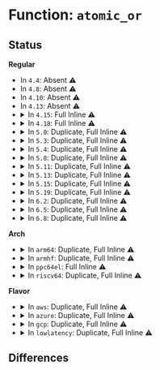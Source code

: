 # Function: <code>atomic_or</code>

## Status
<b>Regular</b>
<ul>
<li>
In <code>4.4</code>: Absent ⚠️
</li>
<li>
In <code>4.8</code>: Absent ⚠️
</li>
<li>
In <code>4.10</code>: Absent ⚠️
</li>
<li>
In <code>4.13</code>: Absent ⚠️
</li>
<li>
<details>
<summary>In <code>4.15</code>: Full Inline ⚠️</summary>

**Collision:** Unique Static

**Inline:** Full

**Transformation:** False

**Instances:**

```
In kernel/sched/membarrier.c (ffffffff810dbe18)
Location: arch/x86/include/asm/atomic.h:218
Inline: True
Inline callers:
  - kernel/sched/membarrier.c:SyS_membarrier
```
</details>
</li>
<li>
<details>
<summary>In <code>4.18</code>: Full Inline ⚠️</summary>

**Collision:** Unique Static

**Inline:** Full

**Transformation:** False

**Instances:**

```
In kernel/sched/membarrier.c (ffffffff810e4123)
Location: include/asm-generic/atomic-instrumented.h:160
Inline: True
Inline callers:
  - kernel/sched/membarrier.c:membarrier_register_private_expedited
  - kernel/sched/membarrier.c:membarrier_register_private_expedited
  - kernel/sched/membarrier.c:membarrier_register_private_expedited
  - kernel/sched/membarrier.c:membarrier_register_global_expedited
  - kernel/sched/membarrier.c:membarrier_register_global_expedited
```
</details>
</li>
<li>
<details>
<summary>In <code>5.0</code>: Duplicate, Full Inline ⚠️</summary>

**Collision:** Static Duplication

**Inline:** Full

**Transformation:** False

**Instances:**

```
In kernel/sched/membarrier.c (ffffffff810ee8a3)
Location: include/asm-generic/atomic-instrumented.h:177
Inline: True
Inline callers:
  - kernel/sched/membarrier.c:membarrier_register_private_expedited
  - kernel/sched/membarrier.c:membarrier_register_private_expedited
  - kernel/sched/membarrier.c:membarrier_register_private_expedited
  - kernel/sched/membarrier.c:membarrier_register_global_expedited
  - kernel/sched/membarrier.c:membarrier_register_global_expedited
```
```
In drivers/pci/hotplug/pciehp_ctrl.c (ffffffff815508b5)
Location: include/asm-generic/atomic-instrumented.h:177
Inline: True
```
```
In drivers/pci/hotplug/pciehp_hpc.c (ffffffff81551943)
Location: include/asm-generic/atomic-instrumented.h:177
Inline: True
Inline callers:
  - drivers/pci/hotplug/pciehp_hpc.c:pciehp_isr
  - drivers/pci/hotplug/pciehp_hpc.c:pciehp_isr
```
</details>
</li>
<li>
<details>
<summary>In <code>5.3</code>: Duplicate, Full Inline ⚠️</summary>

**Collision:** Static Duplication

**Inline:** Full

**Transformation:** False

**Instances:**

```
In kernel/sched/membarrier.c (ffffffff810f56c6)
Location: include/asm-generic/atomic-instrumented.h:514
Inline: True
Inline callers:
  - kernel/sched/membarrier.c:membarrier_register_private_expedited
  - kernel/sched/membarrier.c:membarrier_register_private_expedited
  - kernel/sched/membarrier.c:membarrier_register_private_expedited
  - kernel/sched/membarrier.c:membarrier_register_global_expedited
  - kernel/sched/membarrier.c:membarrier_register_global_expedited
```
```
In drivers/pci/hotplug/pciehp_ctrl.c (ffffffff81580765)
Location: include/asm-generic/atomic-instrumented.h:514
Inline: True
```
```
In drivers/pci/hotplug/pciehp_hpc.c (ffffffff8158188a)
Location: include/asm-generic/atomic-instrumented.h:514
Inline: True
Inline callers:
  - drivers/pci/hotplug/pciehp_hpc.c:pciehp_isr
  - drivers/pci/hotplug/pciehp_hpc.c:pciehp_isr
```
</details>
</li>
<li>
<details>
<summary>In <code>5.4</code>: Duplicate, Full Inline ⚠️</summary>

**Collision:** Static Duplication

**Inline:** Full

**Transformation:** False

**Instances:**

```
In kernel/sched/membarrier.c (ffffffff811016fd)
Location: include/asm-generic/atomic-instrumented.h:514
Inline: True
Inline callers:
  - kernel/sched/membarrier.c:membarrier_register_private_expedited
  - kernel/sched/membarrier.c:membarrier_register_private_expedited
  - kernel/sched/membarrier.c:membarrier_register_global_expedited
  - kernel/sched/membarrier.c:membarrier_register_global_expedited
```
```
In drivers/pci/hotplug/pciehp_ctrl.c (ffffffff815a2235)
Location: include/asm-generic/atomic-instrumented.h:514
Inline: True
```
```
In drivers/pci/hotplug/pciehp_hpc.c (ffffffff815a338a)
Location: include/asm-generic/atomic-instrumented.h:514
Inline: True
Inline callers:
  - drivers/pci/hotplug/pciehp_hpc.c:pciehp_isr
  - drivers/pci/hotplug/pciehp_hpc.c:pciehp_isr
```
</details>
</li>
<li>
<details>
<summary>In <code>5.8</code>: Duplicate, Full Inline ⚠️</summary>

**Collision:** Static Duplication

**Inline:** Full

**Transformation:** False

**Instances:**

```
In kernel/sched/membarrier.c (ffffffff8110bf24)
Location: include/asm-generic/atomic-instrumented.h:515
Inline: True
Inline callers:
  - kernel/sched/membarrier.c:membarrier_register_private_expedited
  - kernel/sched/membarrier.c:membarrier_register_private_expedited
  - kernel/sched/membarrier.c:membarrier_register_global_expedited
  - kernel/sched/membarrier.c:membarrier_register_global_expedited
```
```
In drivers/pci/hotplug/pciehp_ctrl.c (ffffffff8164b2f3)
Location: include/asm-generic/atomic-instrumented.h:515
Inline: True
Inline callers:
  - drivers/pci/hotplug/pciehp_ctrl.c:pciehp_sysfs_disable_slot
  - drivers/pci/hotplug/pciehp_ctrl.c:pciehp_sysfs_enable_slot
  - drivers/pci/hotplug/pciehp_ctrl.c:pciehp_queue_pushbutton_work
  - drivers/pci/hotplug/pciehp_ctrl.c:pciehp_queue_pushbutton_work
```
```
In drivers/pci/hotplug/pciehp_hpc.c (ffffffff8164bf56)
Location: include/asm-generic/atomic-instrumented.h:515
Inline: True
Inline callers:
  - drivers/pci/hotplug/pciehp_hpc.c:pciehp_isr
  - drivers/pci/hotplug/pciehp_hpc.c:pciehp_isr
```
</details>
</li>
<li>
<details>
<summary>In <code>5.11</code>: Duplicate, Full Inline ⚠️</summary>

**Collision:** Static Duplication

**Inline:** Full

**Transformation:** False

**Instances:**

```
In kernel/sched/membarrier.c (ffffffff8110904b)
Location: include/asm-generic/atomic-instrumented.h:515
Inline: True
Inline callers:
  - kernel/sched/membarrier.c:membarrier_register_private_expedited
  - kernel/sched/membarrier.c:membarrier_register_private_expedited
  - kernel/sched/membarrier.c:membarrier_register_global_expedited
  - kernel/sched/membarrier.c:membarrier_register_global_expedited
```
```
In drivers/pci/hotplug/pciehp_ctrl.c (ffffffff8166fa83)
Location: include/asm-generic/atomic-instrumented.h:515
Inline: True
Inline callers:
  - drivers/pci/hotplug/pciehp_ctrl.c:pciehp_sysfs_disable_slot
  - drivers/pci/hotplug/pciehp_ctrl.c:pciehp_sysfs_enable_slot
  - drivers/pci/hotplug/pciehp_ctrl.c:pciehp_queue_pushbutton_work
  - drivers/pci/hotplug/pciehp_ctrl.c:pciehp_queue_pushbutton_work
```
```
In drivers/pci/hotplug/pciehp_hpc.c (ffffffff816702a6)
Location: include/asm-generic/atomic-instrumented.h:515
Inline: True
Inline callers:
  - drivers/pci/hotplug/pciehp_hpc.c:pciehp_isr
  - drivers/pci/hotplug/pciehp_hpc.c:pciehp_isr
```
</details>
</li>
<li>
<details>
<summary>In <code>5.13</code>: Duplicate, Full Inline ⚠️</summary>

**Collision:** Static Duplication

**Inline:** Full

**Transformation:** False

**Instances:**

```
In kernel/sched/fair.c (ffffffff810f5a11)
Location: include/asm-generic/atomic-instrumented.h:515
Inline: True
Inline callers:
  - kernel/sched/fair.c:newidle_balance
```
```
In kernel/sched/membarrier.c (ffffffff8110acdb)
Location: include/asm-generic/atomic-instrumented.h:515
Inline: True
Inline callers:
  - kernel/sched/membarrier.c:membarrier_register_private_expedited
  - kernel/sched/membarrier.c:membarrier_register_private_expedited
  - kernel/sched/membarrier.c:membarrier_register_global_expedited
  - kernel/sched/membarrier.c:membarrier_register_global_expedited
```
```
In kernel/locking/qrwlock.c (ffffffff8110eec1)
Location: include/asm-generic/atomic-instrumented.h:515
Inline: True
Inline callers:
  - kernel/locking/qrwlock.c:queued_write_lock_slowpath
```
```
In drivers/pci/hotplug/pciehp_ctrl.c (ffffffff81651f83)
Location: include/asm-generic/atomic-instrumented.h:515
Inline: True
Inline callers:
  - drivers/pci/hotplug/pciehp_ctrl.c:pciehp_sysfs_disable_slot
  - drivers/pci/hotplug/pciehp_ctrl.c:pciehp_sysfs_enable_slot
  - drivers/pci/hotplug/pciehp_ctrl.c:pciehp_queue_pushbutton_work
  - drivers/pci/hotplug/pciehp_ctrl.c:pciehp_queue_pushbutton_work
```
```
In drivers/pci/hotplug/pciehp_hpc.c (ffffffff816527a6)
Location: include/asm-generic/atomic-instrumented.h:515
Inline: True
Inline callers:
  - drivers/pci/hotplug/pciehp_hpc.c:pciehp_isr
  - drivers/pci/hotplug/pciehp_hpc.c:pciehp_isr
```
</details>
</li>
<li>
<details>
<summary>In <code>5.15</code>: Duplicate, Full Inline ⚠️</summary>

**Collision:** Static Duplication

**Inline:** Full

**Transformation:** False

**Instances:**

```
In kernel/sched/fair.c (ffffffff8110f52a)
Location: include/linux/atomic/atomic-instrumented.h:375
Inline: True
Inline callers:
  - kernel/sched/fair.c:newidle_balance
```
```
In kernel/sched/membarrier.c (ffffffff811294eb)
Location: include/linux/atomic/atomic-instrumented.h:375
Inline: True
Inline callers:
  - kernel/sched/membarrier.c:membarrier_register_private_expedited
  - kernel/sched/membarrier.c:membarrier_register_private_expedited
  - kernel/sched/membarrier.c:membarrier_register_global_expedited
  - kernel/sched/membarrier.c:membarrier_register_global_expedited
```
```
In kernel/locking/qrwlock.c (ffffffff8112e761)
Location: include/linux/atomic/atomic-instrumented.h:375
Inline: True
Inline callers:
  - kernel/locking/qrwlock.c:queued_write_lock_slowpath
```
```
In drivers/pci/hotplug/pciehp_ctrl.c (ffffffff816c391e)
Location: include/linux/atomic/atomic-instrumented.h:375
Inline: True
```
```
In drivers/pci/hotplug/pciehp_hpc.c (ffffffff816c4532)
Location: include/linux/atomic/atomic-instrumented.h:375
Inline: True
Inline callers:
  - drivers/pci/hotplug/pciehp_hpc.c:pciehp_isr
  - drivers/pci/hotplug/pciehp_hpc.c:pciehp_isr
```
</details>
</li>
<li>
<details>
<summary>In <code>5.19</code>: Duplicate, Full Inline ⚠️</summary>

**Collision:** Static Duplication

**Inline:** Full

**Transformation:** False

**Instances:**

```
In kernel/sched/fair.c (ffffffff8112b6e5)
Location: include/linux/atomic/atomic-instrumented.h:396
Inline: True
Inline callers:
  - kernel/sched/fair.c:newidle_balance
```
```
In kernel/sched/build_utility.c (ffffffff8113df29)
Location: include/linux/atomic/atomic-instrumented.h:396
Inline: True
Inline callers:
  - kernel/sched/build_utility.c:membarrier_register_private_expedited
  - kernel/sched/build_utility.c:membarrier_register_private_expedited
  - kernel/sched/build_utility.c:membarrier_register_global_expedited
  - kernel/sched/build_utility.c:membarrier_register_global_expedited
```
```
In kernel/locking/qrwlock.c (ffffffff8114fa88)
Location: include/linux/atomic/atomic-instrumented.h:396
Inline: True
Inline callers:
  - kernel/locking/qrwlock.c:queued_write_lock_slowpath
```
```
In io_uring/io_uring.c (ffffffff816d93e4)
Location: include/linux/atomic/atomic-instrumented.h:396
Inline: True
Inline callers:
  - io_uring/io_uring.c:io_sq_thread
  - io_uring/io_uring.c:io_sq_thread
  - io_uring/io_uring.c:io_poll_wake
  - io_uring/io_uring.c:io_poll_cancel_req
  - io_uring/io_uring.c:__io_req_task_work_add
  - io_uring/io_uring.c:io_cqring_event_overflow
```
```
In drivers/pci/hotplug/pciehp_ctrl.c (ffffffff817e938f)
Location: include/linux/atomic/atomic-instrumented.h:396
Inline: True
```
```
In drivers/pci/hotplug/pciehp_hpc.c (ffffffff817ea128)
Location: include/linux/atomic/atomic-instrumented.h:396
Inline: True
Inline callers:
  - drivers/pci/hotplug/pciehp_hpc.c:pciehp_isr
  - drivers/pci/hotplug/pciehp_hpc.c:pciehp_isr
```
</details>
</li>
<li>
<details>
<summary>In <code>6.2</code>: Duplicate, Full Inline ⚠️</summary>

**Collision:** Static Duplication

**Inline:** Full

**Transformation:** False

**Instances:**

```
In kernel/sched/fair.c (ffffffff811550b5)
Location: include/linux/atomic/atomic-instrumented.h:396
Inline: True
Inline callers:
  - kernel/sched/fair.c:newidle_balance
```
```
In kernel/sched/build_utility.c (ffffffff8116de59)
Location: include/linux/atomic/atomic-instrumented.h:396
Inline: True
Inline callers:
  - kernel/sched/build_utility.c:membarrier_register_private_expedited
  - kernel/sched/build_utility.c:membarrier_register_private_expedited
  - kernel/sched/build_utility.c:membarrier_register_global_expedited
  - kernel/sched/build_utility.c:membarrier_register_global_expedited
```
```
In kernel/locking/qrwlock.c (ffffffff820d6de8)
Location: include/linux/atomic/atomic-instrumented.h:396
Inline: True
Inline callers:
  - kernel/locking/qrwlock.c:queued_write_lock_slowpath
```
```
In io_uring/io_uring.c (ffffffff8178de36)
Location: include/linux/atomic/atomic-instrumented.h:396
Inline: True
Inline callers:
  - io_uring/io_uring.c:__io_req_task_work_add
  - io_uring/io_uring.c:__io_req_task_work_add
  - io_uring/io_uring.c:io_cqring_event_overflow
```
```
In io_uring/sqpoll.c (ffffffff8179a894)
Location: include/linux/atomic/atomic-instrumented.h:396
Inline: True
Inline callers:
  - io_uring/sqpoll.c:io_sq_thread
  - io_uring/sqpoll.c:io_sq_thread
```
```
In io_uring/poll.c (ffffffff8179cc94)
Location: include/linux/atomic/atomic-instrumented.h:396
Inline: True
Inline callers:
  - io_uring/poll.c:io_poll_remove_all_table
  - io_uring/poll.c:__io_arm_poll_handler
  - io_uring/poll.c:io_poll_wake
```
```
In drivers/pci/hotplug/pciehp_ctrl.c (ffffffff8190f02f)
Location: include/linux/atomic/atomic-instrumented.h:396
Inline: True
```
```
In drivers/pci/hotplug/pciehp_hpc.c (ffffffff819101c4)
Location: include/linux/atomic/atomic-instrumented.h:396
Inline: True
Inline callers:
  - drivers/pci/hotplug/pciehp_hpc.c:pciehp_isr
  - drivers/pci/hotplug/pciehp_hpc.c:pciehp_isr
```
</details>
</li>
<li>
<details>
<summary>In <code>6.5</code>: Duplicate, Full Inline ⚠️</summary>

**Collision:** Static Duplication

**Inline:** Full

**Transformation:** False

**Instances:**

```
In kernel/sched/fair.c (ffffffff81165261)
Location: include/linux/atomic/atomic-instrumented.h:932
Inline: True
Inline callers:
  - kernel/sched/fair.c:newidle_balance
```
```
In kernel/sched/build_utility.c (ffffffff8117e42e)
Location: include/linux/atomic/atomic-instrumented.h:932
Inline: True
Inline callers:
  - kernel/sched/build_utility.c:membarrier_register_private_expedited
  - kernel/sched/build_utility.c:membarrier_register_private_expedited
  - kernel/sched/build_utility.c:membarrier_register_global_expedited
  - kernel/sched/build_utility.c:membarrier_register_global_expedited
```
```
In kernel/locking/qrwlock.c (ffffffff8215a178)
Location: include/linux/atomic/atomic-instrumented.h:932
Inline: True
Inline callers:
  - kernel/locking/qrwlock.c:queued_write_lock_slowpath
```
```
In io_uring/io_uring.c (ffffffff817cbcd5)
Location: include/linux/atomic/atomic-instrumented.h:932
Inline: True
Inline callers:
  - io_uring/io_uring.c:io_req_normal_work_add
  - io_uring/io_uring.c:io_cqring_event_overflow
```
```
In io_uring/sqpoll.c (ffffffff817db931)
Location: include/linux/atomic/atomic-instrumented.h:932
Inline: True
Inline callers:
  - io_uring/sqpoll.c:io_sq_thread
  - io_uring/sqpoll.c:io_sq_thread
```
```
In io_uring/poll.c (ffffffff817ddec4)
Location: include/linux/atomic/atomic-instrumented.h:932
Inline: True
Inline callers:
  - io_uring/poll.c:io_poll_remove_all_table
  - io_uring/poll.c:__io_arm_poll_handler
  - io_uring/poll.c:io_poll_wake
```
```
In drivers/pci/hotplug/pciehp_ctrl.c (ffffffff8195269f)
Location: include/linux/atomic/atomic-instrumented.h:932
Inline: True
```
```
In drivers/pci/hotplug/pciehp_hpc.c (ffffffff819538e4)
Location: include/linux/atomic/atomic-instrumented.h:932
Inline: True
Inline callers:
  - drivers/pci/hotplug/pciehp_hpc.c:pciehp_isr
  - drivers/pci/hotplug/pciehp_hpc.c:pciehp_isr
```
</details>
</li>
<li>
<details>
<summary>In <code>6.8</code>: Duplicate, Full Inline ⚠️</summary>

**Collision:** Static Duplication

**Inline:** Full

**Transformation:** False

**Instances:**

```
In kernel/sched/fair.c (ffffffff81171fb1)
Location: include/linux/atomic/atomic-instrumented.h:932
Inline: True
Inline callers:
  - kernel/sched/fair.c:newidle_balance
```
```
In kernel/sched/build_utility.c (ffffffff8118fccd)
Location: include/linux/atomic/atomic-instrumented.h:932
Inline: True
Inline callers:
  - kernel/sched/build_utility.c:__do_sys_membarrier
  - kernel/sched/build_utility.c:__do_sys_membarrier
  - kernel/sched/build_utility.c:membarrier_register_private_expedited
  - kernel/sched/build_utility.c:membarrier_register_private_expedited
```
```
In kernel/locking/qrwlock.c (ffffffff8223d9f8)
Location: include/linux/atomic/atomic-instrumented.h:932
Inline: True
Inline callers:
  - kernel/locking/qrwlock.c:queued_write_lock_slowpath
```
```
In io_uring/io_uring.c (ffffffff818101c5)
Location: include/linux/atomic/atomic-instrumented.h:932
Inline: True
Inline callers:
  - io_uring/io_uring.c:io_req_normal_work_add
  - io_uring/io_uring.c:io_cqring_event_overflow
```
```
In io_uring/sqpoll.c (ffffffff8181fcaa)
Location: include/linux/atomic/atomic-instrumented.h:932
Inline: True
Inline callers:
  - io_uring/sqpoll.c:io_sq_thread
  - io_uring/sqpoll.c:io_sq_thread
```
```
In io_uring/poll.c (ffffffff81822264)
Location: include/linux/atomic/atomic-instrumented.h:932
Inline: True
Inline callers:
  - io_uring/poll.c:io_poll_remove_all_table
  - io_uring/poll.c:__io_arm_poll_handler
  - io_uring/poll.c:io_poll_wake
```
```
In io_uring/waitid.c (ffffffff8182a853)
Location: include/linux/atomic/atomic-instrumented.h:932
Inline: True
```
```
In drivers/pci/hotplug/pciehp_ctrl.c (ffffffff8199bb2f)
Location: include/linux/atomic/atomic-instrumented.h:932
Inline: True
```
```
In drivers/pci/hotplug/pciehp_hpc.c (ffffffff8199cd74)
Location: include/linux/atomic/atomic-instrumented.h:932
Inline: True
Inline callers:
  - drivers/pci/hotplug/pciehp_hpc.c:pciehp_isr
  - drivers/pci/hotplug/pciehp_hpc.c:pciehp_isr
```
</details>
</li>
</ul>
<b>Arch</b>
<ul>
<li>
<details>
<summary>In <code>arm64</code>: Duplicate, Full Inline ⚠️</summary>

**Collision:** Static Duplication

**Inline:** Full

**Transformation:** False

**Instances:**

```
In kernel/sched/membarrier.c (ffff800010166370)
Location: include/asm-generic/atomic-instrumented.h:514
Inline: True
Inline callers:
  - kernel/sched/membarrier.c:__arm64_sys_membarrier
  - kernel/sched/membarrier.c:__arm64_sys_membarrier
  - kernel/sched/membarrier.c:membarrier_register_private_expedited
  - kernel/sched/membarrier.c:membarrier_register_private_expedited
```
```
In drivers/pci/hotplug/pciehp_ctrl.c (ffff80001070ab08)
Location: include/asm-generic/atomic-instrumented.h:514
Inline: True
```
```
In drivers/pci/hotplug/pciehp_hpc.c (ffff80001070beb8)
Location: include/asm-generic/atomic-instrumented.h:514
Inline: True
Inline callers:
  - drivers/pci/hotplug/pciehp_hpc.c:pciehp_isr
  - drivers/pci/hotplug/pciehp_hpc.c:pciehp_isr
```
</details>
</li>
<li>
<details>
<summary>In <code>armhf</code>: Duplicate, Full Inline ⚠️</summary>

**Collision:** Static Duplication

**Inline:** Full

**Transformation:** False

**Instances:**

```
In kernel/sched/membarrier.c (c03b2864)
Location: arch/arm/include/asm/atomic.h:237
Inline: True
Inline callers:
  - kernel/sched/membarrier.c:__se_sys_membarrier
  - kernel/sched/membarrier.c:__se_sys_membarrier
  - kernel/sched/membarrier.c:membarrier_register_private_expedited
  - kernel/sched/membarrier.c:membarrier_register_private_expedited
```
```
In kernel/locking/mutex.c (c0e9b444)
Location: arch/arm/include/asm/atomic.h:237
Inline: True
Inline callers:
  - kernel/locking/mutex.c:__mutex_add_waiter
```
```
In kernel/locking/rwsem.c (c03b6040)
Location: arch/arm/include/asm/atomic.h:237
Inline: True
Inline callers:
  - kernel/locking/rwsem.c:rwsem_down_write_slowpath
  - kernel/locking/rwsem.c:rwsem_down_write_slowpath
```
</details>
</li>
<li>
<details>
<summary>In <code>ppc64el</code>: Full Inline ⚠️</summary>

**Collision:** Unique Static

**Inline:** Full

**Transformation:** False

**Instances:**

```
In kernel/sched/membarrier.c (c0000000001bdae0)
Location: arch/powerpc/include/asm/atomic.h:114
Inline: True
Inline callers:
  - kernel/sched/membarrier.c:__se_sys_membarrier
  - kernel/sched/membarrier.c:__se_sys_membarrier
  - kernel/sched/membarrier.c:membarrier_register_private_expedited
  - kernel/sched/membarrier.c:membarrier_register_private_expedited
```
</details>
</li>
<li>
<details>
<summary>In <code>riscv64</code>: Duplicate, Full Inline ⚠️</summary>

**Collision:** Static Duplication

**Inline:** Full

**Transformation:** False

**Instances:**

```
In kernel/sched/membarrier.c (ffffffe00010873c)
Location: arch/riscv/include/asm/atomic.h:79
Inline: True
Inline callers:
  - kernel/sched/membarrier.c:__se_sys_membarrier
  - kernel/sched/membarrier.c:__se_sys_membarrier
  - kernel/sched/membarrier.c:membarrier_register_private_expedited
  - kernel/sched/membarrier.c:membarrier_register_private_expedited
```
```
In drivers/pci/hotplug/pciehp_ctrl.c (ffffffe0004d8048)
Location: arch/riscv/include/asm/atomic.h:79
Inline: True
Inline callers:
  - drivers/pci/hotplug/pciehp_ctrl.c:pciehp_sysfs_disable_slot
  - drivers/pci/hotplug/pciehp_ctrl.c:pciehp_sysfs_enable_slot
  - drivers/pci/hotplug/pciehp_ctrl.c:pciehp_queue_pushbutton_work
  - drivers/pci/hotplug/pciehp_ctrl.c:pciehp_queue_pushbutton_work
```
```
In drivers/pci/hotplug/pciehp_hpc.c (ffffffe0004d87d8)
Location: arch/riscv/include/asm/atomic.h:79
Inline: True
Inline callers:
  - drivers/pci/hotplug/pciehp_hpc.c:pciehp_isr
  - drivers/pci/hotplug/pciehp_hpc.c:pciehp_isr
```
</details>
</li>
</ul>
<b>Flavor</b>
<ul>
<li>
<details>
<summary>In <code>aws</code>: Duplicate, Full Inline ⚠️</summary>

**Collision:** Static Duplication

**Inline:** Full

**Transformation:** False

**Instances:**

```
In kernel/sched/membarrier.c (ffffffff810faa0d)
Location: include/asm-generic/atomic-instrumented.h:514
Inline: True
Inline callers:
  - kernel/sched/membarrier.c:membarrier_register_private_expedited
  - kernel/sched/membarrier.c:membarrier_register_private_expedited
  - kernel/sched/membarrier.c:membarrier_register_global_expedited
  - kernel/sched/membarrier.c:membarrier_register_global_expedited
```
```
In drivers/pci/hotplug/pciehp_ctrl.c (ffffffff81595a45)
Location: include/asm-generic/atomic-instrumented.h:514
Inline: True
```
```
In drivers/pci/hotplug/pciehp_hpc.c (ffffffff81596b9a)
Location: include/asm-generic/atomic-instrumented.h:514
Inline: True
Inline callers:
  - drivers/pci/hotplug/pciehp_hpc.c:pciehp_isr
  - drivers/pci/hotplug/pciehp_hpc.c:pciehp_isr
```
</details>
</li>
<li>
<details>
<summary>In <code>azure</code>: Duplicate, Full Inline ⚠️</summary>

**Collision:** Static Duplication

**Inline:** Full

**Transformation:** False

**Instances:**

```
In kernel/sched/membarrier.c (ffffffff810eabed)
Location: include/asm-generic/atomic-instrumented.h:514
Inline: True
Inline callers:
  - kernel/sched/membarrier.c:membarrier_register_private_expedited
  - kernel/sched/membarrier.c:membarrier_register_private_expedited
  - kernel/sched/membarrier.c:membarrier_register_global_expedited
  - kernel/sched/membarrier.c:membarrier_register_global_expedited
```
```
In drivers/pci/hotplug/pciehp_ctrl.c (ffffffff81584bd5)
Location: include/asm-generic/atomic-instrumented.h:514
Inline: True
```
```
In drivers/pci/hotplug/pciehp_hpc.c (ffffffff81585d2a)
Location: include/asm-generic/atomic-instrumented.h:514
Inline: True
Inline callers:
  - drivers/pci/hotplug/pciehp_hpc.c:pciehp_isr
  - drivers/pci/hotplug/pciehp_hpc.c:pciehp_isr
```
</details>
</li>
<li>
<details>
<summary>In <code>gcp</code>: Duplicate, Full Inline ⚠️</summary>

**Collision:** Static Duplication

**Inline:** Full

**Transformation:** False

**Instances:**

```
In kernel/sched/membarrier.c (ffffffff810f7bcd)
Location: include/asm-generic/atomic-instrumented.h:514
Inline: True
Inline callers:
  - kernel/sched/membarrier.c:membarrier_register_private_expedited
  - kernel/sched/membarrier.c:membarrier_register_private_expedited
  - kernel/sched/membarrier.c:membarrier_register_global_expedited
  - kernel/sched/membarrier.c:membarrier_register_global_expedited
```
```
In drivers/pci/hotplug/pciehp_ctrl.c (ffffffff81595f85)
Location: include/asm-generic/atomic-instrumented.h:514
Inline: True
```
```
In drivers/pci/hotplug/pciehp_hpc.c (ffffffff815970da)
Location: include/asm-generic/atomic-instrumented.h:514
Inline: True
Inline callers:
  - drivers/pci/hotplug/pciehp_hpc.c:pciehp_isr
  - drivers/pci/hotplug/pciehp_hpc.c:pciehp_isr
```
</details>
</li>
<li>
<details>
<summary>In <code>lowlatency</code>: Duplicate, Full Inline ⚠️</summary>

**Collision:** Static Duplication

**Inline:** Full

**Transformation:** False

**Instances:**

```
In kernel/sched/membarrier.c (ffffffff81102d0d)
Location: include/asm-generic/atomic-instrumented.h:514
Inline: True
Inline callers:
  - kernel/sched/membarrier.c:membarrier_register_private_expedited
  - kernel/sched/membarrier.c:membarrier_register_private_expedited
  - kernel/sched/membarrier.c:membarrier_register_global_expedited
  - kernel/sched/membarrier.c:membarrier_register_global_expedited
```
```
In drivers/pci/hotplug/pciehp_ctrl.c (ffffffff815b0405)
Location: include/asm-generic/atomic-instrumented.h:514
Inline: True
```
```
In drivers/pci/hotplug/pciehp_hpc.c (ffffffff815b151a)
Location: include/asm-generic/atomic-instrumented.h:514
Inline: True
Inline callers:
  - drivers/pci/hotplug/pciehp_hpc.c:pciehp_isr
  - drivers/pci/hotplug/pciehp_hpc.c:pciehp_isr
```
</details>
</li>
</ul>

## Differences
